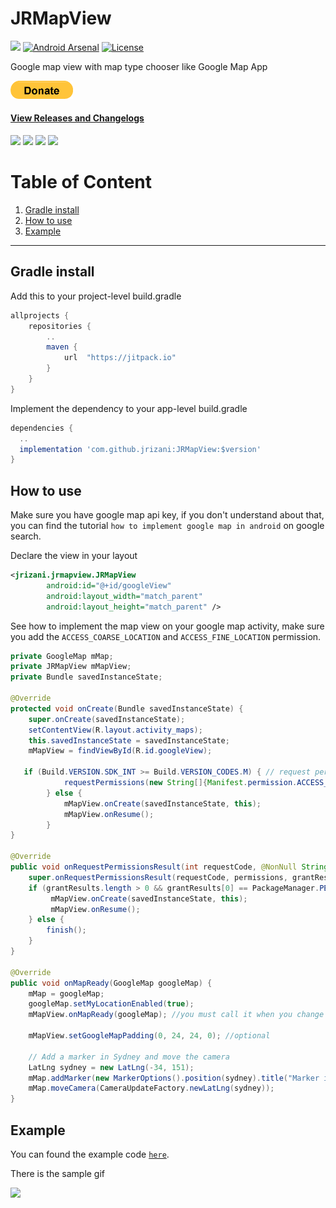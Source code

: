 # JRMapView
[![](https://jitpack.io/v/jrizani/JRMapView.svg)](https://jitpack.io/#jrizani/JRMapView)
[![Android Arsenal](https://img.shields.io/badge/Android%20Arsenal-JRMapView-brightgreen.svg?style=flat)](https://android-arsenal.com/details/1/7574)
[![License](https://img.shields.io/badge/License-Apache%202.0-blue.svg)](https://opensource.org/licenses/Apache-2.0)

Google map view with map type chooser like Google Map App

<a href="https://jrizani.github.io/donate-jrmapview.html"><img src="https://github.com/jrizani/jrizani.github.io/raw/master/images/donate_button.png" width="100px"/></a>

#### [View Releases and Changelogs](https://github.com/jrizani/JRMapView/releases)
<img src="https://github.com/jrizani/JRMapView/raw/master/ss/choose.png" width="200px"/> <img src="https://github.com/jrizani/JRMapView/raw/master/ss/normal.png" width="200px"/> <img src="https://github.com/jrizani/JRMapView/raw/master/ss/satellite.png" width="200px"/> <img src="https://github.com/jrizani/JRMapView/raw/master/ss/terrain.png" width="200px"/> 


# Table of Content
1. [Gradle install](#gradle-install)
2. [How to use](#how-to-use)
3. [Example](#example)

---

## Gradle install
Add this to your project-level build.gradle

```gradle
allprojects {
    repositories {
        ..
        maven {
            url  "https://jitpack.io"
        }
    }
}
```

Implement the dependency to your app-level build.gradle

```gradle
dependencies {
  ..
  implementation 'com.github.jrizani:JRMapView:$version'
}
```

## How to use
Make sure you have google map api key, if you don't understand about that, you can find the tutorial `how to implement google map in android` on google search.

Declare the view in your layout
```xml
<jrizani.jrmapview.JRMapView
        android:id="@+id/googleView"
        android:layout_width="match_parent"
        android:layout_height="match_parent" />
```

See how to implement the map view on your google map activity, make sure you add the `ACCESS_COARSE_LOCATION` and `ACCESS_FINE_LOCATION` permission.
```java
private GoogleMap mMap;
private JRMapView mMapView;
private Bundle savedInstanceState;

@Override
protected void onCreate(Bundle savedInstanceState) {
    super.onCreate(savedInstanceState);
    setContentView(R.layout.activity_maps);
    this.savedInstanceState = savedInstanceState;
    mMapView = findViewById(R.id.googleView);

   if (Build.VERSION.SDK_INT >= Build.VERSION_CODES.M) { // request permission when device version is higher than Marshmallow
            requestPermissions(new String[]{Manifest.permission.ACCESS_COARSE_LOCATION, Manifest.permission.ACCESS_FINE_LOCATION}, 123);
        } else {
            mMapView.onCreate(savedInstanceState, this);
            mMapView.onResume();
        }
}

@Override
public void onRequestPermissionsResult(int requestCode, @NonNull String[] permissions, @NonNull int[] grantResults) {
    super.onRequestPermissionsResult(requestCode, permissions, grantResults);
    if (grantResults.length > 0 && grantResults[0] == PackageManager.PERMISSION_GRANTED) {
         mMapView.onCreate(savedInstanceState, this);
         mMapView.onResume();
    } else {
        finish();
    }
}

@Override
public void onMapReady(GoogleMap googleMap) {
    mMap = googleMap;
    googleMap.setMyLocationEnabled(true);
    mMapView.onMapReady(googleMap); //you must call it when you change googleMap.setMyLocationEnabled(boolean) and googleMap.setMapType(int)

    mMapView.setGoogleMapPadding(0, 24, 24, 0); //optional

    // Add a marker in Sydney and move the camera
    LatLng sydney = new LatLng(-34, 151);
    mMap.addMarker(new MarkerOptions().position(sydney).title("Marker in Sydney"));
    mMap.moveCamera(CameraUpdateFactory.newLatLng(sydney));
}
```

## Example
You can found the example code [`here`](https://github.com/jrizani/JRMapView/tree/master/app).

There is the sample gif

<img src="https://github.com/jrizani/JRMapView/raw/master/ss/video.gif" width="200px"/>
